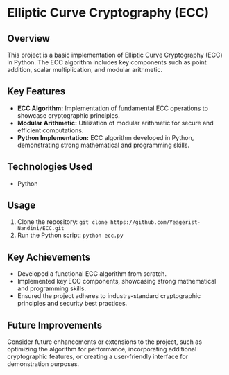 # Elliptic Curve Cryptography (ECC)

## Overview

This project is a basic implementation of Elliptic Curve Cryptography (ECC) in Python. The ECC algorithm includes key components such as point addition, scalar multiplication, and modular arithmetic.

## Key Features

- **ECC Algorithm:** Implementation of fundamental ECC operations to showcase cryptographic principles.
- **Modular Arithmetic:** Utilization of modular arithmetic for secure and efficient computations.
- **Python Implementation:** ECC algorithm developed in Python, demonstrating strong mathematical and programming skills.

## Technologies Used

- Python

## Usage

1. Clone the repository: `git clone https://github.com/Yeagerist-Nandini/ECC.git`
2. Run the Python script: `python ecc.py`

## Key Achievements

- Developed a functional ECC algorithm from scratch.
- Implemented key ECC components, showcasing strong mathematical and programming skills.
- Ensured the project adheres to industry-standard cryptographic principles and security best practices.

## Future Improvements

Consider future enhancements or extensions to the project, such as optimizing the algorithm for performance, incorporating additional cryptographic features, or creating a user-friendly interface for demonstration purposes.
